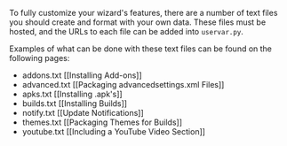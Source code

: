 To fully customize your wizard's features, there are a number of text files you should create and format with your own data. These files must be hosted, and the URLs to each file can be added into `uservar.py`.

Examples of what can be done with these text files can be found on the following pages:

* addons.txt   [[Installing Add-ons]]
* advanced.txt [[Packaging advancedsettings.xml Files]]
* apks.txt     [[Installing .apk's]]
* builds.txt   [[Installing Builds]]
* notify.txt   [[Update Notifications]]
* themes.txt   [[Packaging Themes for Builds]]
* youtube.txt  [[Including a YouTube Video Section]]